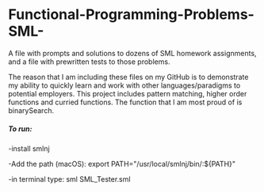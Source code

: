 # Functional-Programming-Problems-SML-

A file with prompts and solutions to dozens of SML homework assignments, and a file with prewritten tests to those problems.

The reason that I am including these files on my GitHub is to demonstrate my ability to quickly learn and work with other languages/paradigms to potential employers. This project includes pattern matching, higher order functions and curried functions. The function that I am most proud of is binarySearch.

##### To run:

-install smlnj

-Add the path (macOS): export PATH="/usr/local/smlnj/bin/:${PATH}"

-in terminal type: sml SML_Tester.sml

